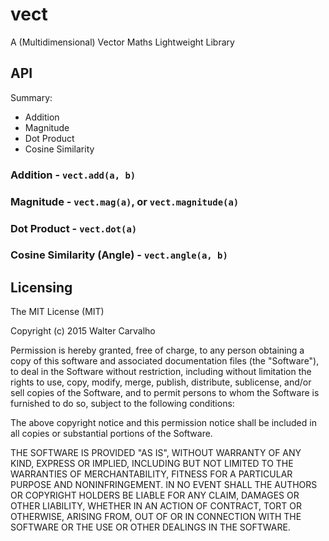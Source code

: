 # vect
A (Multidimensional) Vector Maths Lightweight Library

## API

Summary:
  - Addition
  - Magnitude
  - Dot Product
  - Cosine Similarity

### Addition - `vect.add(a, b)`
### Magnitude - `vect.mag(a)`, or `vect.magnitude(a)`
### Dot Product - `vect.dot(a)`
### Cosine Similarity (Angle) - `vect.angle(a, b)`

## Licensing

The MIT License (MIT)

Copyright (c) 2015 Walter Carvalho

Permission is hereby granted, free of charge, to any person obtaining a copy
of this software and associated documentation files (the "Software"), to deal
in the Software without restriction, including without limitation the rights
to use, copy, modify, merge, publish, distribute, sublicense, and/or sell
copies of the Software, and to permit persons to whom the Software is
furnished to do so, subject to the following conditions:

The above copyright notice and this permission notice shall be included in
all copies or substantial portions of the Software.

THE SOFTWARE IS PROVIDED "AS IS", WITHOUT WARRANTY OF ANY KIND, EXPRESS OR
IMPLIED, INCLUDING BUT NOT LIMITED TO THE WARRANTIES OF MERCHANTABILITY,
FITNESS FOR A PARTICULAR PURPOSE AND NONINFRINGEMENT. IN NO EVENT SHALL THE
AUTHORS OR COPYRIGHT HOLDERS BE LIABLE FOR ANY CLAIM, DAMAGES OR OTHER
LIABILITY, WHETHER IN AN ACTION OF CONTRACT, TORT OR OTHERWISE, ARISING FROM,
OUT OF OR IN CONNECTION WITH THE SOFTWARE OR THE USE OR OTHER DEALINGS IN
THE SOFTWARE.
